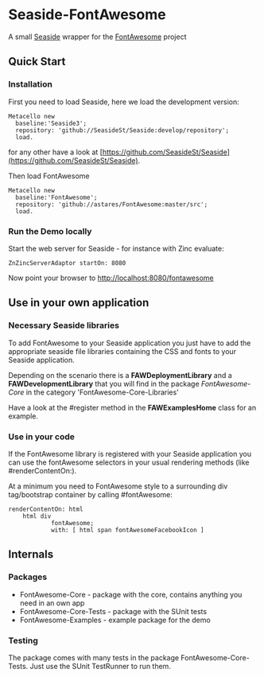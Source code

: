 # Seaside-FontAwesome
A small [Seaside](http://www.seaside.st) wrapper for the [FontAwesome](https://fontawesome.com) project

## Quick Start

### Installation 
First you need to load Seaside, here we load the development version:

```Smalltalk
Metacello new
  baseline:'Seaside3';
  repository: 'github://SeasideSt/Seaside:develop/repository';
  load.
```

for any other have a look at [https://github.com/SeasideSt/Seaside](https://github.com/SeasideSt/Seaside).

Then load FontAwesome

```Smalltalk
Metacello new
  baseline:'FontAwesome';
  repository: 'github://astares/FontAwesome:master/src';
  load.
```
 
### Run the Demo locally

Start the web server for Seaside - for instance with Zinc evaluate:

```Smalltalk
ZnZincServerAdaptor startOn: 8080
```

Now point your browser to [http://localhost:8080/fontawesome](http://localhost:8080/fontawesome)


## Use in your own application

### Necessary Seaside libraries

To add FontAwesome to your Seaside application you just have to add the appropriate seaside file libraries containing the CSS and fonts to your Seaside application.

Depending on the scenario there is a **FAWDeploymentLibrary** and a **FAWDevelopmentLibrary** that you will find in the package *FontAwesome-Core* in the category 'FontAwesome-Core-Libraries'

Have a look at the #register method in the **FAWExamplesHome** class for an example.

### Use in your code

If the FontAwesome library is registered with your Seaside application you can use the fontAwesome selectors in your usual rendering methods (like #renderContentOn:).

At a minimum you need to FontAwesome style to a surrounding div tag/bootstrap container by calling #fontAwesome:

```Smalltalk
renderContentOn: html
    html div 
            fontAwesome;
            with: [ html span fontAwesomeFacebookIcon ]
```

## Internals

### Packages

- FontAwesome-Core - package with the core, contains anything you need in an own app
- FontAwesome-Core-Tests - package with the SUnit tests
- FontAwesome-Examples - example package for the demo

### Testing

The package comes with many tests in the package FontAwesome-Core-Tests. Just use the SUnit TestRunner to run them.
